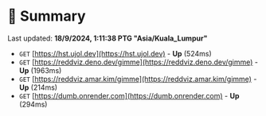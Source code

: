# 📖 Summary
Last updated: **18/9/2024, 1:11:38 PTG "Asia/Kuala_Lumpur"**

- `GET` [https://hst.ujol.dev](https://hst.ujol.dev) - **Up** (524ms)
- `GET` [https://reddviz.deno.dev/gimme](https://reddviz.deno.dev/gimme) - **Up** (1963ms)
- `GET` [https://reddviz.amar.kim/gimme](https://reddviz.amar.kim/gimme) - **Up** (214ms)
- `GET` [https://dumb.onrender.com](https://dumb.onrender.com) - **Up** (294ms)
